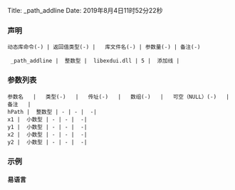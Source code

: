 Title: _path_addline
Date: 2019年8月4日11时52分22秒

### 声明


```table
动态库命令(-) | 返回值类型(-) |   库文件名(-) | 参数量(-) | 备注(-)

 _path_addline |  整数型 |  libexdui.dll | 5 |  添加线 | 
```


### 参数列表

```table
参数名   |   类型(-)   |   传址(-)   |   数组(-)   |   可空（NULL）(-)   |   备注   |
hPath |  整数型 | - | - |  -| 
x1 |  小数型 | - | - |  -| 
y1 |  小数型 | - | - |  -| 
x2 |  小数型 | - | - |  -| 
y2 |  小数型 | - | - |  -| 
```




### 示例
#### 易语言
```c

```